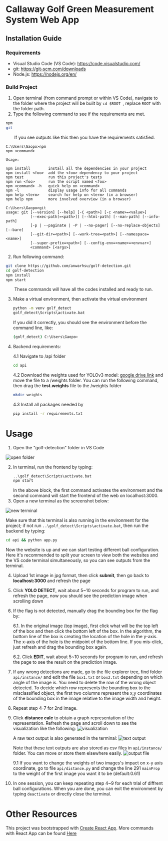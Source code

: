 # Callaway Golf Green Measurement System Web App

## Installation Guide

### Requirements
* Visual Studio Code (VS Code): https://code.visualstudio.com/
* git: https://git-scm.com/downloads
* Node.js: https://nodejs.org/en/ 

### Build Project 

1. Open terminal (from command prompt or within VS Code), navigate to the folder where the project will be built by ```cd $ROOT ```, replace ```ROOT``` with the folder path.
2. Type the following command to see if the requirements are met. 
```bash 
npm
git
```
&nbsp;&nbsp;&nbsp;&nbsp;&nbsp;&nbsp; If you see outputs like this then you have the requirements satisfied. 
```
C:\Users\Gaopo>npm
npm <command>

Usage:

npm install        install all the dependencies in your project
npm install <foo>  add the <foo> dependency to your project
npm test           run this project's tests
npm run <foo>      run the script named <foo>
npm <command> -h   quick help on <command>
npm -l             display usage info for all commands
npm help <term>    search for help on <term> (in a browser)
npm help npm       more involved overview (in a browser)

C:\Users\Gaopo>git
usage: git [--version] [--help] [-C <path>] [-c <name>=<value>]
           [--exec-path[=<path>]] [--html-path] [--man-path] [--info-path]
           [-p | --paginate | -P | --no-pager] [--no-replace-objects] [--bare]
           [--git-dir=<path>] [--work-tree=<path>] [--namespace=<name>]
           [--super-prefix=<path>] [--config-env=<name>=<envvar>]
           <command> [<args>]
```

2. Run following command:

```bash
git clone https://github.com/anwarhsu/golf-detection.git
cd golf-detection
npm install
npm start
```

&nbsp;&nbsp;&nbsp;&nbsp;&nbsp;&nbsp; These commands will have all the codes installed and ready to run.

3. Make a virtual environment, then activate the virtual environment 
    ```bash
    python -m venv golf_detect
    golf_detect\Scripts\activate.bat
    ```
    If you did it correctly, you should see the environment before the command line, like: 
    ```bash 
    (golf_detect) C:\Users\Gaopo>
    ```

4. Backend requirements: 

    4.1 Navigate to /api folder
    ```bash
    cd api
    ```
    4.2 Download the weights used for YOLOv3 model: [google drive link](https://drive.google.com/file/d/1B519piHVWGLYfzDS1By_8OI9UzCFqtvy/view?usp=sharing) and move the file to a /weights folder. You can run the following command, then drag the **test.weights** file to the /weights folder
    ```bash 
    mkdir weights
    ```
    4.3 Install all packages needed by 
    ```bash
    pip install -r requirements.txt
    ```

# Usage

1. Open the "golf-detection" folder in VS Code 

 ![open folder](doc/images/OpenFolder.jpg)

2. In terminal, run the frontend by typing: 
    ```bash
    ..\golf_detect\Scripts\activate.bat
    npm start
    ```
    In the above block, the first command activates the environment and the second command will start the frontend of the web on localhost:3000.
3. Open a new terminal as the screenshot below: 

![new terminal](doc/images/newTerm.jpg)

Make sure that this terminal is also running in the environment for the project; if not run `..\golf_detect\Scripts\activate.bat`, then run the backend by typing:

```bash
cd api && python app.py
```

Now the website is up and we can start testing different ball configuration. Here it's recommended to split your screen to view both the websites and the VS code terminal simultaneously, so you can see outputs from the terminal.

4. Upload 1st image in jpg format, then click **submit**, then go back to **localhost:3000** and refresh the page 
5. Click **YOLO DETECT**, wait about 5~10 seconds for program to run, and refresh the page, now you should see the prediction image when scrolling down
6. If the flag is not detected, manually drag the bounding box for the flag by:

    6.1.  In the original image (top image), first click what will be the top left of the box and then click the bottom left of the box.  In the algorithm, the bottom line of the box is creating the location of the hole in the y-axis.  The x-axis of the hole is the midpoint of the bottom line.  If you mis-click, just refresh and drag the bounding box again. 

    6.2. Click **EDIT**, wait about 5~10 seconds for program to run, and refresh the page to see the result on the prediction image.
7.  If any wrong detections are made, go to the file explorer tree, find folder `api/instance/` and edit the file `box1.txt` or `box2.txt` depending on which angle of the image is. You need to delete the row of the wrong object detected. To decide which row represents the bounding box to the misclassified object, the first two columns represent the x,y coordinates of the bounding box in the image relative to the image width and height.

8. Repeat step 4-7 for 2nd image.
9. Click **distance calc** to obtain a graph representation of the representation. Refresh the page and scroll down to see the visualization like the following:
![visualization](doc/images/visual.jpg)

    A raw text output is also generated in the terminal: 
    ![text output](doc/images/sampleOutput.jpg)

    Note that these text outputs are also stored as csv files in `api/instance/` folder. You can move or store them elsewhere easily. 
![output file](doc/images/outputFile.jpg)

    9.1 If you want to change the weights of two images's impact on x-y axis coordinate, go to file `api/distance.py` and change the line 291 ```mainProp``` to the weight of the first image you want it to be (default:0.61)

10. In one session, you can keep repeating step 4~9 for each trial of diffrent ball configurations. When you are done, you can exit the environment by typing `deactivate` or directly close the terminal.

# Other Resources

This project was bootstrapped with [Create React App](https://github.com/facebook/create-react-app). More commands with React App can be found [Here](./doc/ReactApp.md)













